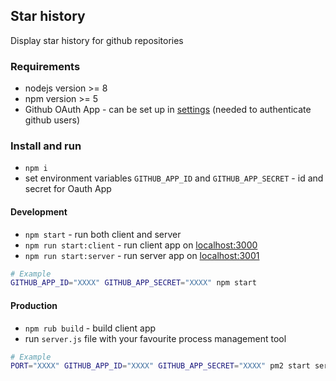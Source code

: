 ## Star history

Display star history for github repositories

### Requirements

* nodejs version >= 8
* npm version >= 5
* Github OAuth App - can be set up in [settings](https://github.com/settings/developers) (needed to authenticate github users)

### Install and run

* `npm i`
* set environment variables `GITHUB_APP_ID` and `GITHUB_APP_SECRET` - id and secret for Oauth App

#### Development

* `npm start` - run both client and server
* `npm run start:client` - run client app on [localhost:3000](http://localhost:3000/)
* `npm run start:server` - run server app on [localhost:3001](http://localhost:3001/)

```sh
# Example 
GITHUB_APP_ID="XXXX" GITHUB_APP_SECRET="XXXX" npm start
```

#### Production
* `npm rub build` - build client app
* run `server.js` file with your favourite process management tool

```sh
# Example
PORT="XXXX" GITHUB_APP_ID="XXXX" GITHUB_APP_SECRET="XXXX" pm2 start server.js
```
